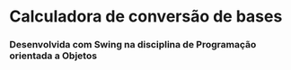 # Calculadora de conversão de bases 
### Desenvolvida com Swing na disciplina de Programação orientada a Objetos


